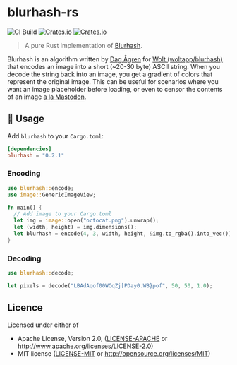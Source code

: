 # blurhash-rs

![CI Build](https://github.com/whisperfish/blurhash-rs/workflows/Build/badge.svg)
[![Crates.io](https://img.shields.io/crates/v/blurhash.svg)](https://crates.io/crates/blurhash)
[![Crates.io](https://img.shields.io/crates/l/blurhash.svg)](https://crates.io/crates/blurhash)

> A pure Rust implementation of [Blurhash](https://github.com/woltapp/blurhash).

Blurhash is an algorithm written by [Dag Ågren](https://github.com/DagAgren) for [Wolt (woltapp/blurhash)](https://github.com/woltapp/blurhash) that encodes an image into a short (~20-30 byte) ASCII string. When you decode the string back into an image, you get a gradient of colors that represent the original image. This can be useful for scenarios where you want an image placeholder before loading, or even to censor the contents of an image [a la Mastodon](https://blog.joinmastodon.org/2019/05/improving-support-for-adult-content-on-mastodon/).

## 🚴 Usage

Add `blurhash` to your `Cargo.toml`:

```toml
[dependencies]
blurhash = "0.2.1"
```

### Encoding
```rust
use blurhash::encode;
use image::GenericImageView;

fn main() {
  // Add image to your Cargo.toml
  let img = image::open("octocat.png").unwrap();
  let (width, height) = img.dimensions();
  let blurhash = encode(4, 3, width, height, &img.to_rgba().into_vec());
}
```

### Decoding
```rust
use blurhash::decode;

let pixels = decode("LBAdAqof00WCqZj[PDay0.WB}pof", 50, 50, 1.0);
```

## Licence

Licensed under either of

* Apache License, Version 2.0, ([LICENSE-APACHE](LICENSE-APACHE) or http://www.apache.org/licenses/LICENSE-2.0)
* MIT license ([LICENSE-MIT](LICENSE-MIT) or http://opensource.org/licenses/MIT)
